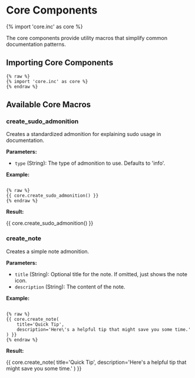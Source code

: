 # Core Components

{% import 'core.inc' as core %}

The core components provide utility macros that simplify common documentation patterns.

## Importing Core Components

```
{% raw %}
{% import 'core.inc' as core %}
{% endraw %}
```

## Available Core Macros

### create_sudo_admonition

Creates a standardized admonition for explaining sudo usage in documentation.

**Parameters:**

- `type` (String): The type of admonition to use. Defaults to 'info'.

**Example:**

```

{% raw %}
{{ core.create_sudo_admonition() }}
{% endraw %}
```

**Result:**

{{ core.create_sudo_admonition() }}

### create_note

Creates a simple note admonition.

**Parameters:**

- `title` (String): Optional title for the note. If omitted, just shows the note icon.
- `description` (String): The content of the note.

**Example:**

```

{% raw %}
{{ core.create_note(
    title='Quick Tip',
    description='Here\'s a helpful tip that might save you some time.'
) }}
{% endraw %}
```

**Result:**

{{ core.create_note(
    title='Quick Tip',
    description='Here\'s a helpful tip that might save you some time.'
) }}